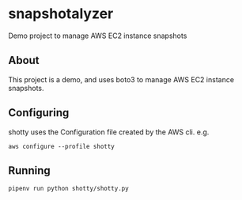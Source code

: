 # snapshotalyzer
Demo project to manage AWS EC2 instance snapshots

## About

This project is a demo, and uses boto3 to manage AWS EC2 instance snapshots.

## Configuring

shotty uses the Configuration file created by the AWS cli. e.g.

`aws configure --profile shotty`

## Running

`pipenv run python shotty/shotty.py`
